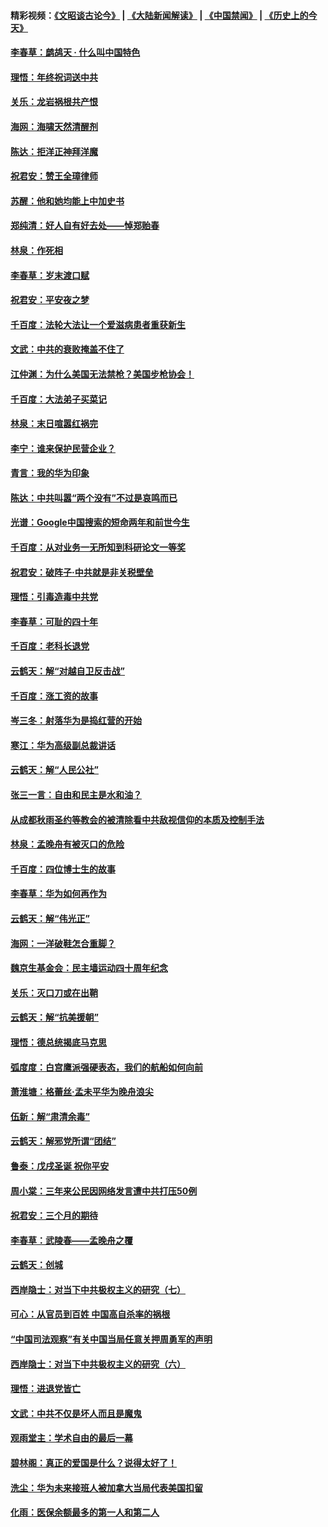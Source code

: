 #### 精彩视频：[《文昭谈古论今》](https://github.com/gfw-breaker/wenzhao/blob/master/README.md?t=12270331) | [《大陆新闻解读》](https://github.com/gfw-breaker/ntdtv-comedy/blob/master/README.md?t=12270331) | [《中国禁闻》](https://github.com/gfw-breaker/ntdtv-news/blob/master/README.md?t=12270331) | [《历史上的今天》](https://github.com/gfw-breaker/today-in-history/blob/master/README.md?t=12270331) 

#### [李春草：鹧鸪天 ‧ 什么叫中国特色](../pages/nsc993/n10934694.md?t=12270331) 

#### [理悟：年终祝词送中共](../pages/nsc993/n10933269.md?t=12270331) 

#### [关乐：龙岩祸根共产恨](../pages/nsc993/n10933253.md?t=12270331) 

#### [海网：海啸天然清醒剂](../pages/nsc993/n10933251.md?t=12270331) 

#### [陈达：拒洋正神拜洋魔](../pages/nsc993/n10933235.md?t=12270331) 

#### [祝君安：赞王全璋律师](../pages/nsc993/n10933273.md?t=12270331) 

#### [苏醒：他和她均能上中加史书](../pages/nsc993/n10933262.md?t=12270331) 

#### [郑纯清：好人自有好去处——悼郑贻春](../pages/nsc993/n10933256.md?t=12270331) 

#### [林泉：作死相](../pages/nsc993/n10933248.md?t=12270331) 

#### [李春草：岁末渡口赋](../pages/nsc993/n10933243.md?t=12270331) 

#### [祝君安：平安夜之梦](../pages/nsc993/n10931089.md?t=12270331) 

#### [千百度：法轮大法让一个爱滋病患者重获新生](../pages/nsc993/n10931128.md?t=12270331) 

#### [文武：中共的衰败掩盖不住了](../pages/nsc993/n10931085.md?t=12270331) 

#### [江仲渊：为什么美国无法禁枪？美国步枪协会！](../pages/nsc993/n10931078.md?t=12270331) 

#### [千百度：大法弟子买菜记](../pages/nsc993/n10929626.md?t=12270331) 

#### [林泉：末日喧嚣红祸完](../pages/nsc993/n10929158.md?t=12270331) 

#### [李宁：谁来保护民营企业？](../pages/nsc993/n10929049.md?t=12270331) 

#### [青言：我的华为印象](../pages/nsc993/n10927223.md?t=12270331) 

#### [陈达：中共叫嚣“两个没有”不过是哀鸣而已](../pages/nsc993/n10927213.md?t=12270331) 

#### [光谱：Google中国搜索的短命两年和前世今生](../pages/nsc993/n10927202.md?t=12270331) 

#### [千百度：从对业务一无所知到科研论文一等奖](../pages/nsc993/n10924400.md?t=12270331) 

#### [祝君安：破阵子‧中共就是非关税壁垒](../pages/nsc993/n10924033.md?t=12270331) 

#### [理悟：引毒造毒中共党](../pages/nsc993/n10922164.md?t=12270331) 

#### [李春草：可耻的四十年](../pages/nsc993/n10922095.md?t=12270331) 

#### [千百度：老科长退党](../pages/nsc993/n10922047.md?t=12270331) 

#### [云鹤天：解“对越自卫反击战”](../pages/nsc993/n10921340.md?t=12270331) 

#### [千百度：涨工资的故事](../pages/nsc993/n10919446.md?t=12270331) 

#### [岑三冬：射落华为是捣红营的开始](../pages/nsc993/n10919253.md?t=12270331) 

#### [寒江：华为高级副总裁讲话](../pages/nsc993/n10919239.md?t=12270331) 

#### [云鹤天：解“人民公社”](../pages/nsc993/n10917506.md?t=12270331) 

#### [张三一言：自由和民主是水和油？](../pages/nsc993/n10917501.md?t=12270331) 

#### [从成都秋雨圣约等教会的被清除看中共敌视信仰的本质及控制手法](../pages/nsc993/n10917309.md?t=12270331) 

#### [林泉：孟晚舟有被灭口的危险](../pages/nsc993/n10917305.md?t=12270331) 

#### [千百度：四位博士生的故事](../pages/nsc993/n10915623.md?t=12270331) 

#### [李春草：华为如何再作为](../pages/nsc993/n10915065.md?t=12270331) 

#### [云鹤天：解“伟光正”](../pages/nsc993/n10915024.md?t=12270331) 

#### [海网：一洋破鞋怎合重脚？](../pages/nsc993/n10914810.md?t=12270331) 

#### [魏京生基金会：民主墙运动四十周年纪念](../pages/nsc993/n10913787.md?t=12270331) 

#### [关乐：灭口刀或在出鞘](../pages/nsc993/n10910233.md?t=12270331) 

#### [云鹤天：解“抗美援朝”](../pages/nsc993/n10910225.md?t=12270331) 

#### [理悟：德总统揭底马克思](../pages/nsc993/n10907949.md?t=12270331) 

#### [弧度度：白宫鹰派强硬表态，我们的航船如何向前](../pages/nsc993/n10907681.md?t=12270331) 

#### [萧淮塘：格蕾丝‧孟未平华为晚舟浪尖](../pages/nsc993/n10907590.md?t=12270331) 

#### [伍新：解“肃清余毒”](../pages/nsc993/n10906830.md?t=12270331) 

#### [云鹤天：解邪党所谓“团结”](../pages/nsc993/n10906823.md?t=12270331) 

#### [鲁泰：戊戌圣诞 祝你平安](../pages/nsc993/n10906813.md?t=12270331) 

#### [周小棠：三年来公民因网络发言遭中共打压50例](../pages/nsc993/n10906801.md?t=12270331) 

#### [祝君安：三个月的期待](../pages/nsc993/n10906797.md?t=12270331) 

#### [李春草：武陵春——孟晚舟之覆](../pages/nsc993/n10904804.md?t=12270331) 

#### [云鹤天：创城](../pages/nsc993/n10904572.md?t=12270331) 

#### [西岸隐士：对当下中共极权主义的研究（七）](../pages/nsc993/n10894592.md?t=12270331) 

#### [可心：从官员到百姓 中国高自杀率的祸根](../pages/nsc993/n10899801.md?t=12270331) 

#### [“中国司法观察”有关中国当局任意关押周勇军的声明](../pages/nsc993/n10899323.md?t=12270331) 

#### [西岸隐士：对当下中共极权主义的研究（六）](../pages/nsc993/n10894563.md?t=12270331) 

#### [理悟：进退党皆亡](../pages/nsc993/n10896617.md?t=12270331) 

#### [文武：中共不仅是坏人而且是魔鬼](../pages/nsc993/n10896590.md?t=12270331) 

#### [观雨堂主：学术自由的最后一幕](../pages/nsc993/n10896282.md?t=12270331) 

#### [碧林阁：真正的爱国是什么？说得太好了！](../pages/nsc993/n10896196.md?t=12270331) 

#### [洗尘：华为未来接班人被加拿大当局代表美国扣留](../pages/nsc993/n10896171.md?t=12270331) 

#### [化雨：医保余额最多的第一人和第二人](../pages/nsc993/n10894411.md?t=12270331) 

